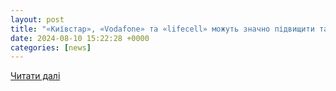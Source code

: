 ```yaml
---
layout: post
title: "«Київстар», «Vodafone» та «lifecell» можуть значно підвищити тарифи: якою буде вартість зв’язку | Портал Акцент"
date: 2024-08-10 15:22:28 +0000
categories: [news]
---
```


[Читати далі](https://akzent.zp.ua/kiyivstar-vodafone-ta-lifecell-mozhut-znachno-pidvishhiti-tarifi-yakoyu-bude-vartist-zv-yazku/)
